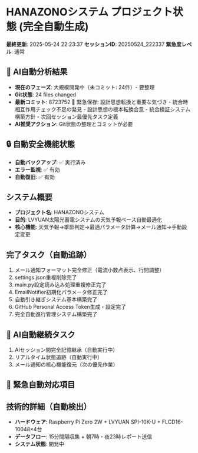 # HANAZONOシステム プロジェクト状態 (完全自動生成)

**最終更新**: 2025-05-24 22:23:37
**セッションID**: 20250524_222337
**緊急度レベル**: 通常

## 🤖 AI自動分析結果
- **現在のフェーズ**: 大規模開発中（未コミット: 24件）- 要整理
- **Git状態**: 24 files changed
- **最新コミット**: 8723752 🚨 緊急保存: 設計思想転換と重要な気づき - 統合時相互作用チェック不足の発見 - 設計思想の根本転換合意 - 統合検証システム構築方針 - 次回セッション最優先タスク定義
- **AI推奨アクション**: Git状態の整理とコミットが必要

## 🔒 自動安全機能状態
- **自動バックアップ**: ✅ 実行済み
- **エラー監視**: ✅ 有効
- **自動復旧**: ✅ 有効

## システム概要
- **プロジェクト名**: HANAZONOシステム
- **目的**: LVYUAN太陽光蓄電システムの天気予報ベース自動最適化
- **核心機能**: 天気予報→季節判定→最適パラメータ計算→メール通知→手動設定変更

## 完了タスク（自動追跡）
1. メール通知フォーマット完全修正（電流小数点表示、行間調整）
2. settings.json重複削除完了
3. main.py設定読み込み処理重複修正完了
4. EmailNotifier初期化パラメータ修正完了
5. 自動引き継ぎシステム基本構築完了
6. GitHub Personal Access Token生成・設定完了
7. 完全自動進行管理システム構築完了

## 🎯 AI自動継続タスク
1. AIセッション間完全記憶継承（自動実行中）
2. リアルタイム状態追跡（自動実行中）
3. メール通知の核心機能復元（次の優先作業）

## 🚨 緊急自動対応項目


## 技術的詳細（自動検出）
- **ハードウェア**: Raspberry Pi Zero 2W + LVYUAN SPI-10K-U + FLCD16-10048×4台
- **データフロー**: 15分間隔収集 + 朝7時・夜23時レポート送信
- **システム状態**: 開発中
